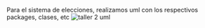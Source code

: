 Para el sistema de elecciones, realizamos uml con los respectivos packages, clases, etc
![taller 2 uml](https://github.com/NAncavil/Taller2.1/assets/165631461/480ab0c9-467b-4f14-aa62-7e9bb5c929df)
